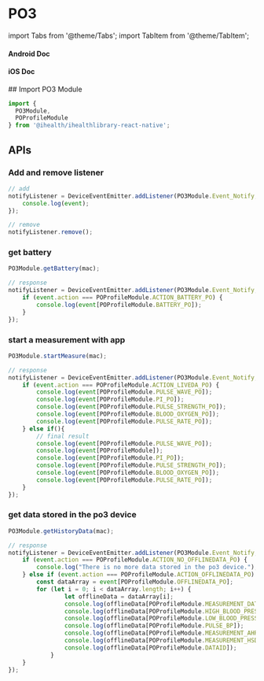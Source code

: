 # PO3

import Tabs from '@theme/Tabs';
import TabItem from '@theme/TabItem';

<Tabs>
  <TabItem value="android" label="Android" default>

#### Android Doc

  </TabItem>
  
  <TabItem value="ios" label="iOS">

#### iOS Doc

  </TabItem>
  
  <TabItem value="reactnative" label="React Native">
## Import PO3 Module

```js
import {
  PO3Module,
  POProfileModule
} from '@ihealth/ihealthlibrary-react-native';
```

## APIs

### Add and remove listener

```js
// add
notifyListener = DeviceEventEmitter.addListener(PO3Module.Event_Notify,  (event) => {
    console.log(event);
});

// remove
notifyListener.remove();
```

### get battery

```js
PO3Module.getBattery(mac);

// response
notifyListener = DeviceEventEmitter.addListener(PO3Module.Event_Notify,  (event) => {
    if (event.action === POProfileModule.ACTION_BATTERY_PO) {
        console.log(event[POProfileModule.BATTERY_PO]);
    }
});
```

### start a measurement with app

```js
PO3Module.startMeasure(mac);

// response
notifyListener = DeviceEventEmitter.addListener(PO3Module.Event_Notify,  (event) => {
    if (event.action === POProfileModule.ACTION_LIVEDA_PO) {
        console.log(event[POProfileModule.PULSE_WAVE_PO]);
        console.log(event[POProfileModule.PI_PO]);
        console.log(event[POProfileModule.PULSE_STRENGTH_PO]);
        console.log(event[POProfileModule.BLOOD_OXYGEN_PO]);
        console.log(event[POProfileModule.PULSE_RATE_PO]);
    } else if(){
        // final result
        console.log(event[POProfileModule.PULSE_WAVE_PO]);
        console.log(event[POProfileModule]);
        console.log(event[POProfileModule.PI_PO]);
        console.log(event[POProfileModule.PULSE_STRENGTH_PO]);
        console.log(event[POProfileModule.BLOOD_OXYGEN_PO]);
        console.log(event[POProfileModule.PULSE_RATE_PO]);
    }
});
```

### get data stored in the po3 device

```js
PO3Module.getHistoryData(mac);

// response
notifyListener = DeviceEventEmitter.addListener(PO3Module.Event_Notify,  (event) => {
    if (event.action === POProfileModule.ACTION_NO_OFFLINEDATA_PO) {
        console.log("There is no more data stored in the po3 device.");
    } else if (event.action === POProfileModule.ACTION_OFFLINEDATA_PO) {
        const dataArray = event[POProfileModule.OFFLINEDATA_PO];
        for (let i = 0; i < dataArray.length; i++) {
                let offlineData = dataArray[i];
                console.log(offlineData[POProfileModule.MEASUREMENT_DATE_BP]);
                console.log(offlineData[POProfileModule.HIGH_BLOOD_PRESSURE_BP]);
                console.log(offlineData[POProfileModule.LOW_BLOOD_PRESSURE_BP]);
                console.log(offlineData[POProfileModule.PULSE_BP]);
                console.log(offlineData[POProfileModule.MEASUREMENT_AHR_BP]);
                console.log(offlineData[POProfileModule.MEASUREMENT_HSD_BP]);
                console.log(offlineData[POProfileModule.DATAID]);
            }
    }
});
```

  </TabItem>
</Tabs>